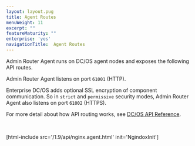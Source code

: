 ```yaml
---
layout: layout.pug
title: Agent Routes
menuWeight: 11
excerpt: ""
featureMaturity: ""
enterprise: 'yes'
navigationTitle:  Agent Routes
---
```


Admin Router Agent runs on DC/OS agent nodes and exposes the following API routes.

Admin Router Agent listens on port `61001` (HTTP).

Enterprise DC/OS adds optional SSL encryption of component communication. So in `strict` and `permissive` security modes, Admin Router Agent also listens on port `61002` (HTTPS).

For more detail about how API routing works, see [DC/OS API Reference](/1.9/api/).

<br/>

[html-include src='/1.9/api/nginx.agent.html' init='NgindoxInit']
